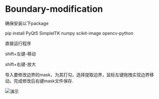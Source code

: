 # Boundary-modification

确保安装以下package

pip install PyQt5 SimpleITK numpy scikit-image opencv-python

直接运行程序

shift+左键-移动

shift+右键-放大

导入要修改边界的mask，为其打勾，选择提取边界，鼠标左键拖拽实现边界移动。完成修改后右键mask文件保存.

![演示](https://github.com/Lagranmoon23/Boundary-modification/blob/main/tinywow_gif_80359642.gif)

